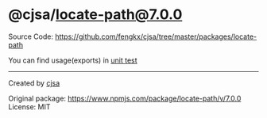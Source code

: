 # @cjsa/locate-path@7.0.0

Source Code: https://github.com/fengkx/cjsa/tree/master/packages/locate-path

You can find usage(exports) in [unit test](https://github.com/fengkx/cjsa/tree/master/packages/locate-path/test/pkg.test.js)

---

Created by [cjsa](https://github.com/fengkx/cjsa/)

Original package: https://www.npmjs.com/package/locate-path/v/7.0.0
License: MIT

